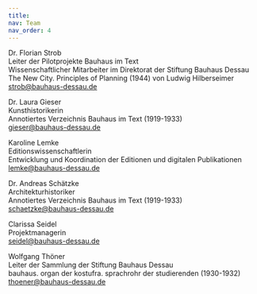 ```yaml
---
title:
nav: Team
nav_order: 4
---
```


Dr. Florian Strob  
Leiter der Pilotprojekte Bauhaus im Text  
Wissenschaftlicher Mitarbeiter im Direktorat der Stiftung Bauhaus Dessau  
The New City. Principles of Planning (1944) von Ludwig Hilberseimer  
strob@bauhaus-dessau.de  




Dr. Laura Gieser  
Kunsthistorikerin  
Annotiertes Verzeichnis Bauhaus im Text (1919-1933)  
gieser@bauhaus-dessau.de

Karoline Lemke  
Editionswissenschaftlerin  
Entwicklung und Koordination der Editionen und digitalen Publikationen  
lemke@bauhaus-dessau.de


Dr. Andreas Schätzke  
Architekturhistoriker  
Annotiertes Verzeichnis Bauhaus im Text (1919-1933)  
schaetzke@bauhaus-dessau.de


Clarissa Seidel  
Projektmanagerin  
seidel@bauhaus-dessau.de


Wolfgang Thöner  
Leiter der Sammlung der Stiftung Bauhaus Dessau  
bauhaus. organ der kostufra. sprachrohr der studierenden (1930-1932)  
thoener@bauhaus-dessau.de
